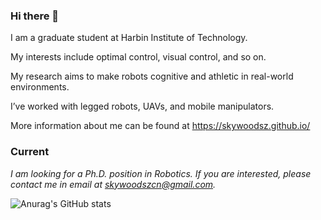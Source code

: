 ### Hi there 👋
I am a graduate student at Harbin Institute of Technology.

My interests include optimal control, visual control, and so on. 

My research aims to make robots cognitive and athletic in real-world environments.

I’ve worked with legged robots, UAVs, and mobile manipulators.

More information about me can be found at https://skywoodsz.github.io/

### Current
*I am looking for a Ph.D. position in Robotics.*
*If you are interested, please contact me in email at <skywoodszcn@gmail.com>.*

![Anurag's GitHub stats](https://github-readme-stats.vercel.app/api?username=skywoodsz&show_icons=true&theme=radical)


<!--
**skywoodsz/skywoodsz** is a ✨ _special_ ✨ repository because its `README.md` (this file) appears on your GitHub profile.

Here are some ideas to get you started:

- 🔭 I’m currently working on ...
- 🌱 I’m currently learning ...
- 👯 I’m looking to collaborate on ...
- 🤔 I’m looking for help with ...
- 💬 Ask me about ...
- 📫 How to reach me: ...
- 😄 Pronouns: ...
- ⚡ Fun fact: ...
-->
